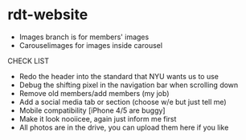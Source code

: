 # rdt-website

- Images branch is for members' images
- Carouselimages for images inside carousel

CHECK LIST

- Redo the header into the standard that NYU wants us to use
- Debug the shifting pixel in the navigation bar when scrolling down 
- Remove old members/add members (my job)
- Add a social media tab or section (choose w/e but just tell me)
- Mobile compatibility [iPhone 4/5 are buggy]
- Make it look nooiicee, again just inform me first
- All photos are in the drive, you can upload them here if you like
